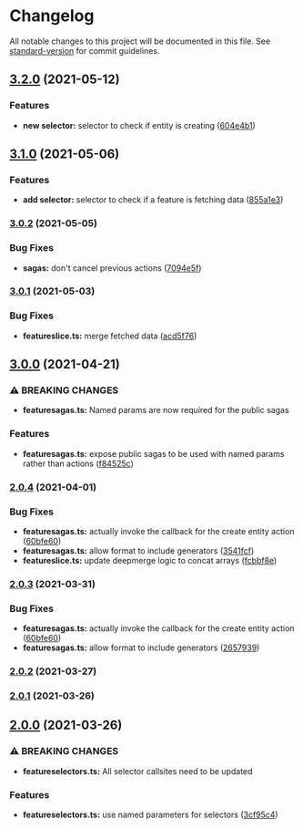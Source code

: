 # Changelog

All notable changes to this project will be documented in this file. See [standard-version](https://github.com/conventional-changelog/standard-version) for commit guidelines.

## [3.2.0](https://github.com/gkadillak/redux-feature-data/compare/v3.1.0...v3.2.0) (2021-05-12)


### Features

* **new selector:** selector to check if entity is creating ([604e4b1](https://github.com/gkadillak/redux-feature-data/commit/604e4b145f2280f78f237ead66a3f347b4a59570))

## [3.1.0](https://github.com/gkadillak/redux-feature-data/compare/v3.0.2...v3.1.0) (2021-05-06)


### Features

* **add selector:** selector to check if a feature is fetching data ([855a1e3](https://github.com/gkadillak/redux-feature-data/commit/855a1e3c053602e8f61765094cb1fb954ba3c3c3))

### [3.0.2](https://github.com/gkadillak/redux-feature-data/compare/v3.0.1...v3.0.2) (2021-05-05)


### Bug Fixes

* **sagas:** don't cancel previous actions ([7094e5f](https://github.com/gkadillak/redux-feature-data/commit/7094e5fdc19875a5d54d3f2c090b952c4d8af37a))

### [3.0.1](https://github.com/gkadillak/redux-feature-data/compare/v3.0.0...v3.0.1) (2021-05-03)


### Bug Fixes

* **featureslice.ts:** merge fetched data ([acd5f76](https://github.com/gkadillak/redux-feature-data/commit/acd5f763ac2045e4608ae5ad6da7157cd470213c))

## [3.0.0](https://github.com/gkadillak/redux-feature-data/compare/v2.0.4...v3.0.0) (2021-04-21)


### ⚠ BREAKING CHANGES

* **featuresagas.ts:** Named params are now required for the public sagas

### Features

* **featuresagas.ts:** expose public sagas to be used with named params rather than actions ([f84525c](https://github.com/gkadillak/redux-feature-data/commit/f84525cc712e387f4cd517379c5067ab0f9c73a7))

### [2.0.4](https://github.com/gkadillak/redux-feature-data/compare/v2.0.2...v2.0.4) (2021-04-01)


### Bug Fixes

* **featuresagas.ts:** actually invoke the callback for the create entity action ([60bfe60](https://github.com/gkadillak/redux-feature-data/commit/60bfe60b60958f7710498fc5b225014bb9239c95))
* **featuresagas.ts:** allow format to include generators ([3541fcf](https://github.com/gkadillak/redux-feature-data/commit/3541fcf1b4dae485a6f93c06ff8932eb8bfef0ac))
* **featureslice.ts:** update deepmerge logic to concat arrays ([fcbbf8e](https://github.com/gkadillak/redux-feature-data/commit/fcbbf8e61f6eae0767aa4eb19332726804d71982))

### [2.0.3](https://github.com/gkadillak/redux-feature-data/compare/v2.0.2...v2.0.3) (2021-03-31)


### Bug Fixes

* **featuresagas.ts:** actually invoke the callback for the create entity action ([60bfe60](https://github.com/gkadillak/redux-feature-data/commit/60bfe60b60958f7710498fc5b225014bb9239c95))
* **featuresagas.ts:** allow format to include generators ([2657939](https://github.com/gkadillak/redux-feature-data/commit/265793929bc860fade8953b4632bf00d0d61f7cc))

### [2.0.2](https://github.com/gkadillak/redux-feature-data/compare/v2.0.1...v2.0.2) (2021-03-27)

### [2.0.1](https://github.com/gkadillak/redux-feature-data/compare/v2.0.0...v2.0.1) (2021-03-26)

## [2.0.0](https://github.com/gkadillak/redux-feature-data/compare/v1.0.7...v2.0.0) (2021-03-26)


### ⚠ BREAKING CHANGES

* **featureselectors.ts:** All selector callsites need to be updated

### Features

* **featureselectors.ts:** use named parameters for selectors ([3cf95c4](https://github.com/gkadillak/redux-feature-data/commit/3cf95c43004e835712a86b15ab7c3bcd5d822949))

